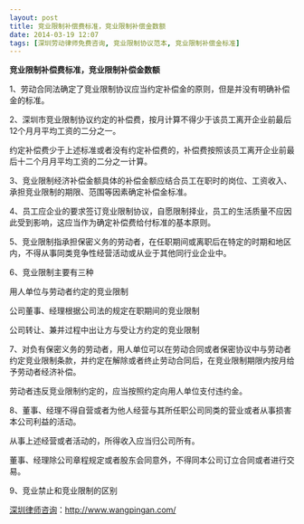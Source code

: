 ```yaml
---
layout: post
title: 竞业限制补偿费标准，竞业限制补偿金数额
date: 2014-03-19 12:07
tags: [深圳劳动律师免费咨询, 竞业限制协议范本, 竞业限制补偿金标准]
---
```

<strong>竞业限制补偿费标准，竞业限制补偿金数额</strong>

1、劳动合同法确定了竞业限制协议应当约定补偿金的原则，但是并没有明确补偿金的标准。

2、深圳市竞业限制协议约定的补偿费，按月计算不得少于该员工离开企业前最后12个月月平均工资的二分之一。

约定补偿费少于上述标准或者没有约定补偿费的，补偿费按照该员工离开企业前最后十二个月月平均工资的二分之一计算。

3、竞业限制经济补偿金额具体的补偿金额应结合员工在职时的岗位、工资收入、承担竞业限制的期限、范围等因素确定补偿金标准。

4、员工应企业的要求签订竞业限制协议，自愿限制择业，员工的生活质量不应因此受到影响，这应当作为确定补偿费给付标准的基本原则。

5、竞业限制指承担保密义务的劳动者，在任职期间或离职后在特定的时期和地区内，不得从事同类竞争性经营活动或从业于其他同行业企业中。

6、竞业限制主要有三种

用人单位与劳动者约定的竞业限制

公司董事、经理根据公司法的规定在职期间的竞业限制

公司转让、兼并过程中出让方与受让方约定的竞业限制

7、对负有保密义务的劳动者，用人单位可以在劳动合同或者保密协议中与劳动者约定竞业限制条款，并约定在解除或者终止劳动合同后，在竞业限制期限内按月给予劳动者经济补偿。

劳动者违反竞业限制约定的，应当按照约定向用人单位支付违约金。

8、董事、经理不得自营或者为他人经营与其所任职公司同类的营业或者从事损害本公司利益的活动。

从事上述经营或者活动的，所得收入应当归公司所有。

董事、经理除公司章程规定或者股东会同意外，不得同本公司订立合同或者进行交易。

9、竞业禁止和竞业限制的区别

<a href="http://www.wangpingan.com/">深圳律师咨询</a>：<a href="http://www.wangpingan.com/">http://www.wangpingan.com/</a>

